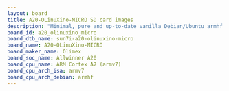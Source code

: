 ```yaml
---
layout: board
title: A20-OLinuXino-MICRO SD card images
description: "Minimal, pure and up-to-date vanilla Debian/Ubuntu armhf SD card images for A20-OLinuXino-MICRO by Olimex, SoC: Allwinner A20, CPU ISA: armv7"
board_id: a20_olinuxino_micro
board_dtb_name: sun7i-a20-olinuxino-micro
board_name: A20-OLinuXino-MICRO
board_maker_name: Olimex
board_soc_name: Allwinner A20
board_cpu_name: ARM Cortex A7 (armv7)
board_cpu_arch_isa: armv7
board_cpu_arch_debian: armhf
---
```

